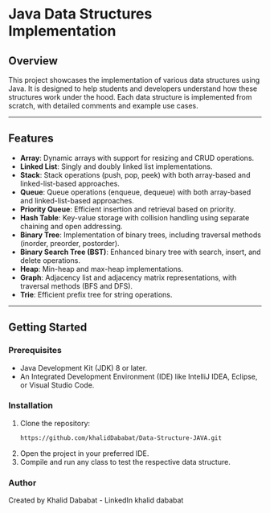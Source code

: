 # Java Data Structures Implementation

## Overview

This project showcases the implementation of various data structures using Java. It is designed to help students and developers understand how these structures work under the hood. Each data structure is implemented from scratch, with detailed comments and example use cases.

---

## Features

- **Array**: Dynamic arrays with support for resizing and CRUD operations.
- **Linked List**: Singly and doubly linked list implementations.
- **Stack**: Stack operations (push, pop, peek) with both array-based and linked-list-based approaches.
- **Queue**: Queue operations (enqueue, dequeue) with both array-based and linked-list-based approaches.
- **Priority Queue**: Efficient insertion and retrieval based on priority.
- **Hash Table**: Key-value storage with collision handling using separate chaining and open addressing.
- **Binary Tree**: Implementation of binary trees, including traversal methods (inorder, preorder, postorder).
- **Binary Search Tree (BST)**: Enhanced binary tree with search, insert, and delete operations.
- **Heap**: Min-heap and max-heap implementations.
- **Graph**: Adjacency list and adjacency matrix representations, with traversal methods (BFS and DFS).
- **Trie**: Efficient prefix tree for string operations.

---

## Getting Started

### Prerequisites
- Java Development Kit (JDK) 8 or later.
- An Integrated Development Environment (IDE) like IntelliJ IDEA, Eclipse, or Visual Studio Code.

### Installation
1. Clone the repository:
   ```bash
   https://github.com/khalidDababat/Data-Structure-JAVA.git

2. Open the project in your preferred IDE.
3. Compile and run any class to test the respective data structure. 
### Author 
Created by Khalid Dababat - LinkedIn khalid dababat 
